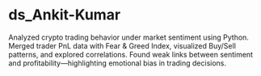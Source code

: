 # ds_Ankit-Kumar
Analyzed crypto trading behavior under market sentiment using Python. Merged trader PnL data with Fear &amp; Greed Index, visualized Buy/Sell patterns, and explored correlations. Found weak links between sentiment and profitability—highlighting emotional bias in trading decisions.
